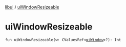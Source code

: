 [libui](README.md) / [uiWindowResizeable](ui-window-resizeable.md)

# uiWindowResizeable

`fun uiWindowResizeable(w: CValuesRef<`[`uiWindow`](ui-window.md)`>?): Int`